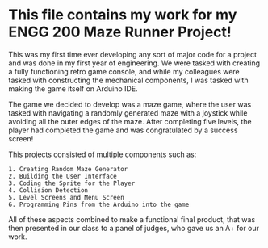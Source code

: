 # This file contains my work for my ENGG 200 Maze Runner Project!

This was my first time ever developing any sort of major code for a project and was done in my first year of engineering.
We were tasked with creating a fully functioning retro game console, and while my colleagues were tasked with constructing
the mechanical components, I was tasked with making the game itself on Arduino IDE.

The game we decided to develop was a maze game, where the user was tasked with navigating a randomly generated maze with a 
joystick while avoiding all the outer edges of the maze. After completing five levels, the player had completed the game and 
was congratulated by a success screen!

This projects consisted of multiple components such as:
```
1. Creating Random Maze Generator
2. Building the User Interface
3. Coding the Sprite for the Player
4. Collision Detection
5. Level Screens and Menu Screen
6. Programming Pins from the Arduino into the game
```

All of these aspects combined to make a functional final product, that was then presented in our class to a panel of judges, 
who gave us an A+ for our work.

